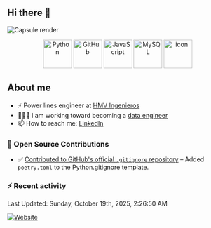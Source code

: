 ## Hi there 👋

![Capsule render](https://capsule-render.vercel.app/api?type=waving&height=300&color=gradient&text=Victor%20Tapias)

<div align="center">
  <img src="https://techstack-generator.vercel.app/python-icon.svg" alt="Python" width="65" height="65" />
  <img src="https://techstack-generator.vercel.app/github-icon.svg" alt="GitHub" width="65" height="65" />
  <img src="https://techstack-generator.vercel.app/js-icon.svg" alt="JavaScript" width="65" height="65" />
  <img src="https://techstack-generator.vercel.app/mysql-icon.svg" alt="MySQL" width="65" height="65" />
  <img src="https://techstack-generator.vercel.app/docker-icon.svg" alt="icon" width="65" height="65" />
</div>

## About me

- ⚡️ Power lines engineer at [HMV Ingenieros](https://www.h-mv.com/General/Index.aspx?Lang=es-CO)
- 👨🏻‍💻 I am working toward becoming a [data engineer](https://platzi.com/ruta/data-engineer/?school=_escuela_datos_)
- 📫 How to reach me: [LinkedIn](https://www.linkedin.com/in/victor-manuel-tapias-serna-63b361114/)

### 🚀 Open Source Contributions

- ✅ [Contributed to GitHub's official `.gitignore` repository](https://github.com/github/gitignore/pull/4653) – Added `poetry.toml` to the Python.gitignore template.

### :zap: Recent activity
<!--RECENT_ACTIVITY:start-->
<!--RECENT_ACTIVITY:end-->
<!--RECENT_ACTIVITY:last_update-->
Last Updated: Sunday, October 19th, 2025, 2:26:50 AM
<!--RECENT_ACTIVITY:last_update_end-->

[![Website](https://img.shields.io/website?url=https%3A%2F%2Fvicman7.github.io%2Fabout%2F&up_message=Victor%20Tapias)](https://vicman7.github.io/)
